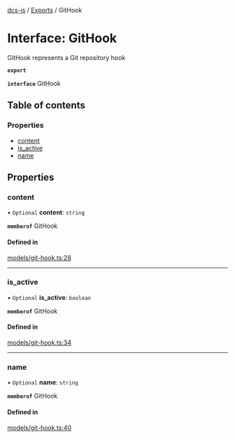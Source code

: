 [dcs-js](../README.md) / [Exports](../modules.md) / GitHook

# Interface: GitHook

GitHook represents a Git repository hook

**`export`**

**`interface`** GitHook

## Table of contents

### Properties

- [content](GitHook.md#content)
- [is\_active](GitHook.md#is_active)
- [name](GitHook.md#name)

## Properties

### <a id="content" name="content"></a> content

• `Optional` **content**: `string`

**`memberof`** GitHook

#### Defined in

[models/git-hook.ts:28](https://github.com/unfoldingWord/dcs-js/blob/09d5a5e/models/git-hook.ts#L28)

___

### <a id="is_active" name="is_active"></a> is\_active

• `Optional` **is\_active**: `boolean`

**`memberof`** GitHook

#### Defined in

[models/git-hook.ts:34](https://github.com/unfoldingWord/dcs-js/blob/09d5a5e/models/git-hook.ts#L34)

___

### <a id="name" name="name"></a> name

• `Optional` **name**: `string`

**`memberof`** GitHook

#### Defined in

[models/git-hook.ts:40](https://github.com/unfoldingWord/dcs-js/blob/09d5a5e/models/git-hook.ts#L40)
